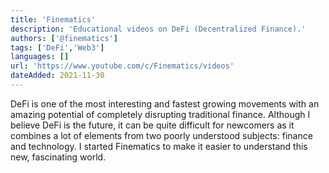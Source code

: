 ```yaml
---
title: 'Finematics'
description: 'Educational videos on DeFi (Decentralized Finance).'
authors: ['@finematics']
tags: ['DeFi','Web3']
languages: []
url: 'https://www.youtube.com/c/Finematics/videos'
dateAdded: 2021-11-30
---
```


DeFi is one of the most interesting and fastest growing movements with an amazing potential of completely disrupting traditional finance. Although I believe DeFi is the future, it can be quite difficult for newcomers as it combines a lot of elements from two poorly understood subjects: finance and technology. I started Finematics to make it easier to understand this new, fascinating world.